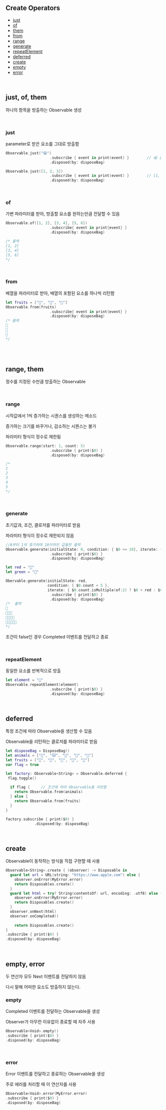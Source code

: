 ## Create Operators
- [just](#just)
- [of](#of)
- [them](#them)
- [from](#from)
- [range](#)
- [generate](#generate)
- [repeatElement](#repeatElement)
- [deferred](#deferred)
- [create](#create)
- [empty](#empty)
- [error](#error)



<br>

## just, of, them

하나의 항목을 방출하는 Observable 생성

<br>

### just

parameter로 받은 요소를 그대로 방출함

```swift
Observable.just("😆")
					.subscribe { event in print(event) }		// 😆 출력됨
					.disposed(by: disposeBag)

Observable.just([1, 2, 3])
					.subscribe { event in print(event) }		// [1, 2, 3] 출력됨
					.disposed(by: disposeBag)
```

<br>

### of

가변 파라미터를 받아, 방출할 요소를 원하는만큼 전달할 수 있음

```swift
Observable.of([1, 2], [3, 4], [5, 6])
					.subscribe{ event in print{event} }
					.disposed(by: disposeBag)

/* 출력
[1, 2]
[3, 4]
[5, 6]
*/
```

<br>

### from

배열을 파라미터로 받아, 배열의 포함된 요소를 하나씩 리턴함

```swift
let fruits = ["🍑", "🍐", "🍋"]
Observable.from(fruits)
					.subscribe{ event in print{event} }
					.disposed(by: disposeBag)
/* 출력
🍑
🍐
🍋
*/
```

<br>

<br>

## range, them

정수를 지정된 수만큼 방출하는 Observable

<br>

### range

시작값에서 1씩 증가하는 시퀀스를 생성하는 메소드

증가하는 크기를 바꾸거나, 감소하는 시퀀스는 불가

파라미터 형식이 정수로 제한됨

```swift
Observable.range(start: 1, count: 5)
					.subscribe { print($0) }
					.disposed(by: disposeBag)

/*
1
2
3
4
5
*/
```

<br>

### generate

초기값과, 조건, 클로저를 파라미터로 받음 

파라미터 형식이 정수로 제한되지 않음

```swift
//0부터 1씩 증가하며 10이하인 값들만 출력
Observable.generate(initialState: 0, condition: { $0 <= 10}, iterate: {$0 + 2})
					.subscribe { print($0) }
					.disposed(by: disposeBag)

let red = "🍎"
let green = "🍏"

Obervable.generate(initialState: red,
                   condition: { $0.count < 5 }, 
                   iterate: { $0.count.isMultiple(of:2) ? $0 + red : $0 + green})
					.subscribe { print($0) }
					.disposed(by: disposeBag)
/*	출력
🍎
🍎🍏🍎
🍎🍏🍎🍏
🍎🍏🍎🍏🍎
*/
```

조건이 false인 경우 Completed 이벤트를 전달하고 종료

<br>

### repeatElement

동일한 요소를 반복적으로 방출

```swift
let element = "🍏"
Observable.repeatElement(element)
					.subscribe { print($0) }
					.disposed(by: disposeBag)
```

<br>

## deferred

특정 조건에 따라 Observable을 생산할 수 있음

Observable을 리턴하는 클로저를 파라미터로 받음

```swift
let disposeBag = DisposeBag()
let animals = ["🐶", "🐱", "🐛", "🐝", "🦕"]
let fruits = ["🍐", "🍊", "🍒", "🥑", "🍋"]
var flag = true

let factory: Observable<String> = Observable.deferred {
 flag.toggle()
  
  if flag {		// 조건에 따라 Observable을 리턴함
    return Observable.from(animals)
  } else {
    return Observable.from(fruits)
  }
}

factory.subscribe { print($0) }
			 .disposed(by: disposeBag)
```

<br>

## create

Observable이 동작하는 방식을 직접 구현할 때 사용

```swift
Observable<String>.create { (observer) -> Disposable in
  guard let url = URL(string: "https://www.apple.com") else {
    observer.onError(MyError.error)
    return Disposables.create()
  }
  guard let html = try? String(contentsOf: url, encoding: .utf8) else {
    observer.onError(MyError.error)
    return Disposables.create()
  }
  observer.onNext(html)
  observer.onCompleted()
                           
	return Disposables.create()
}
.subscribe { print($0) }
.disposed(by: disposeBag)
```

<br>

## empty, error

두 연산자 모두 Next 이벤트를 전달하지 않음

다시 말해 어떠한 요소도 방출하지 않는다.



### empty

Completed 이벤트를 전달하는 Observable을 생성

Observer가 아무런 이유없이 종료할 때 자주 사용

```swift
Observable<Void>.empty()
.subscribe { print($0) }
.disposed(by: disposeBag)
```

<br>

### error

Error 이벤트를 전달하고 종료하는 Observable을 생성

주로 에러를 처리할 때 이 연산자를 사용

```swift
Observable<Void>.error(MyError.error)
.subscribe { print($0) }
.disposed(by: disposeBag)
```

